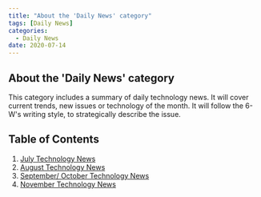 ```yaml
---
title: "About the 'Daily News' category"
tags: [Daily News]
categories:
  - Daily News
date: 2020-07-14
---
```


## **About the 'Daily News' category**

This category includes a summary of daily technology news. It will cover current trends, new issues or technology of the month. It will follow the 6-W's writing style, to strategically describe the issue.


## Table of Contents
1. [July Technology News](https://chaerim-kim.github.io/daily%20news/News-July/)
2. [August Technology News](https://chaerim-kim.github.io/daily%20news/News-August/)
3. [September/ October Technology News](https://chaerim-kim.github.io/daily%20news/News-SeptOct/)
4. [November Technology News](https://chaerim-kim.github.io/daily%20news/News-Nov/)
